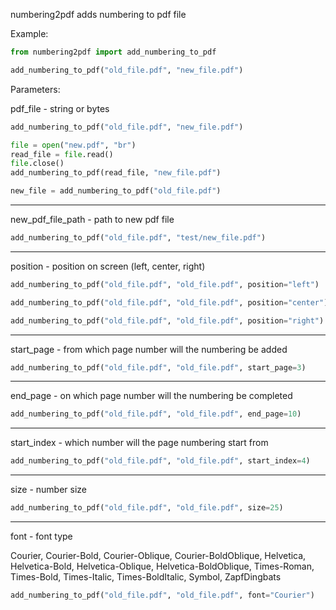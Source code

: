 numbering2pdf adds numbering to pdf file

Example:

```python
from numbering2pdf import add_numbering_to_pdf

add_numbering_to_pdf("old_file.pdf", "new_file.pdf")
```

Parameters:

pdf_file - string or bytes

```python
add_numbering_to_pdf("old_file.pdf", "new_file.pdf")
```

```python
file = open("new.pdf", "br")
read_file = file.read()
file.close()
add_numbering_to_pdf(read_file, "new_file.pdf")
```

```python
new_file = add_numbering_to_pdf("old_file.pdf")
```

---

new_pdf_file_path - path to new pdf file

```python
add_numbering_to_pdf("old_file.pdf", "test/new_file.pdf")
```

---

position - position on screen (left, center, right)

```python
add_numbering_to_pdf("old_file.pdf", "old_file.pdf", position="left")
```

```python
add_numbering_to_pdf("old_file.pdf", "old_file.pdf", position="center")
```

```python
add_numbering_to_pdf("old_file.pdf", "old_file.pdf", position="right")
```

---

start_page - from which page number will the numbering be added

```python
add_numbering_to_pdf("old_file.pdf", "old_file.pdf", start_page=3)
```

---
end_page - on which page number will the numbering be completed

```python
add_numbering_to_pdf("old_file.pdf", "old_file.pdf", end_page=10)
```

---
start_index - which number will the page numbering start from

```python
add_numbering_to_pdf("old_file.pdf", "old_file.pdf", start_index=4)
```

---
size - number size

```python
add_numbering_to_pdf("old_file.pdf", "old_file.pdf", size=25)
```

---
font - font type

Courier, Courier-Bold, Courier-Oblique, Courier-BoldOblique,
Helvetica, Helvetica-Bold, Helvetica-Oblique, Helvetica-BoldOblique,
Times-Roman, Times-Bold, Times-Italic, Times-BoldItalic,
Symbol, ZapfDingbats

```python
add_numbering_to_pdf("old_file.pdf", "old_file.pdf", font="Courier")
```